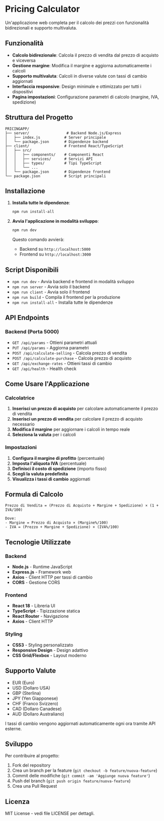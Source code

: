 # Pricing Calculator

Un'applicazione web completa per il calcolo dei prezzi con funzionalità bidirezionali e supporto multivaluta.

## Funzionalità

- **Calcolo bidirezionale**: Calcola il prezzo di vendita dal prezzo di acquisto e viceversa
- **Gestione margine**: Modifica il margine e aggiorna automaticamente i calcoli
- **Supporto multivaluta**: Calcoli in diverse valute con tassi di cambio aggiornati
- **Interfaccia responsive**: Design minimale e ottimizzato per tutti i dispositivi
- **Pagina impostazioni**: Configurazione parametri di calcolo (margine, IVA, spedizione)

## Struttura del Progetto

```
PRICINGAPP/
├── server/                 # Backend Node.js/Express
│   ├── index.js           # Server principale
│   └── package.json       # Dipendenze backend
├── client/                # Frontend React/TypeScript
│   ├── src/
│   │   ├── components/    # Componenti React
│   │   ├── services/      # Servizi API
│   │   ├── types/         # Tipi TypeScript
│   │   └── ...
│   └── package.json       # Dipendenze frontend
└── package.json           # Script principali
```

## Installazione

1. **Installa tutte le dipendenze**:

   ```bash
   npm run install-all
   ```

2. **Avvia l'applicazione in modalità sviluppo**:

   ```bash
   npm run dev
   ```

   Questo comando avvierà:

   - Backend su `http://localhost:5000`
   - Frontend su `http://localhost:3000`

## Script Disponibili

- `npm run dev` - Avvia backend e frontend in modalità sviluppo
- `npm run server` - Avvia solo il backend
- `npm run client` - Avvia solo il frontend
- `npm run build` - Compila il frontend per la produzione
- `npm run install-all` - Installa tutte le dipendenze

## API Endpoints

### Backend (Porta 5000)

- `GET /api/params` - Ottieni parametri attuali
- `PUT /api/params` - Aggiorna parametri
- `POST /api/calculate-selling` - Calcola prezzo di vendita
- `POST /api/calculate-purchase` - Calcola prezzo di acquisto
- `GET /api/exchange-rates` - Ottieni tassi di cambio
- `GET /api/health` - Health check

## Come Usare l'Applicazione

### Calcolatrice

1. **Inserisci un prezzo di acquisto** per calcolare automaticamente il prezzo di vendita
2. **Inserisci un prezzo di vendita** per calcolare il prezzo di acquisto necessario
3. **Modifica il margine** per aggiornare i calcoli in tempo reale
4. **Seleziona la valuta** per i calcoli

### Impostazioni

1. **Configura il margine di profitto** (percentuale)
2. **Imposta l'aliquota IVA** (percentuale)
3. **Definisci il costo di spedizione** (importo fisso)
4. **Scegli la valuta predefinita**
5. **Visualizza i tassi di cambio** aggiornati

## Formula di Calcolo

```
Prezzo di Vendita = (Prezzo di Acquisto + Margine + Spedizione) × (1 + IVA/100)

Dove:
- Margine = Prezzo di Acquisto × (Margine%/100)
- IVA = (Prezzo + Margine + Spedizione) × (IVA%/100)
```

## Tecnologie Utilizzate

### Backend

- **Node.js** - Runtime JavaScript
- **Express.js** - Framework web
- **Axios** - Client HTTP per tassi di cambio
- **CORS** - Gestione CORS

### Frontend

- **React 18** - Libreria UI
- **TypeScript** - Tipizzazione statica
- **React Router** - Navigazione
- **Axios** - Client HTTP

### Styling

- **CSS3** - Styling personalizzato
- **Responsive Design** - Design adattivo
- **CSS Grid/Flexbox** - Layout moderno

## Supporto Valute

- EUR (Euro)
- USD (Dollaro USA)
- GBP (Sterlina)
- JPY (Yen Giapponese)
- CHF (Franco Svizzero)
- CAD (Dollaro Canadese)
- AUD (Dollaro Australiano)

I tassi di cambio vengono aggiornati automaticamente ogni ora tramite API esterne.

## Sviluppo

Per contribuire al progetto:

1. Fork del repository
2. Crea un branch per la feature (`git checkout -b feature/nuova-feature`)
3. Commit delle modifiche (`git commit -am 'Aggiunge nuova feature'`)
4. Push del branch (`git push origin feature/nuova-feature`)
5. Crea una Pull Request

## Licenza

MIT License - vedi file LICENSE per dettagli.


